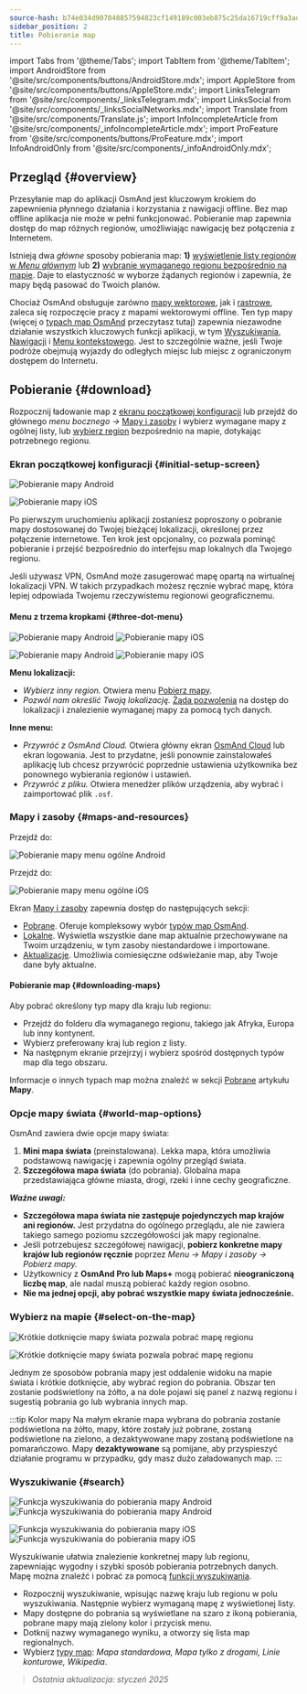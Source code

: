 ```yaml
---
source-hash: b74e034d907048857594823cf149189c003eb875c25da16719cff9a3addc6202
sidebar_position: 2
title: Pobieranie map
---
```

import Tabs from '@theme/Tabs';
import TabItem from '@theme/TabItem';
import AndroidStore from '@site/src/components/buttons/AndroidStore.mdx';
import AppleStore from '@site/src/components/buttons/AppleStore.mdx';
import LinksTelegram from '@site/src/components/_linksTelegram.mdx';
import LinksSocial from '@site/src/components/_linksSocialNetworks.mdx';
import Translate from '@site/src/components/Translate.js';
import InfoIncompleteArticle from '@site/src/components/_infoIncompleteArticle.mdx';
import ProFeature from '@site/src/components/buttons/ProFeature.mdx';
import InfoAndroidOnly from '@site/src/components/_infoAndroidOnly.mdx';

## Przegląd {#overview}

Przesyłanie map do aplikacji OsmAnd jest kluczowym krokiem do zapewnienia płynnego działania i korzystania z nawigacji offline. Bez map offline aplikacja nie może w pełni funkcjonować. Pobieranie map zapewnia dostęp do map różnych regionów, umożliwiając nawigację bez połączenia z Internetem.

Istnieją dwa *główne* sposoby pobierania map: **1)** [wyświetlenie listy regionów w *Menu głównym*](#maps-and-resources) lub **2)** [wybranie wymaganego regionu bezpośrednio na mapie](#select-on-the-map). Daje to elastyczność w wyborze żądanych regionów i zapewnia, że mapy będą pasować do Twoich planów.

Chociaż OsmAnd obsługuje zarówno [mapy wektorowe](../map/vector-maps.md), jak i [rastrowe](../map/raster-maps.md), zaleca się rozpoczęcie pracy z mapami wektorowymi offline. Ten typ mapy (więcej o [typach map OsmAnd](../personal/maps-resources.md#map-types) przeczytasz tutaj) zapewnia niezawodne działanie wszystkich kluczowych funkcji aplikacji, w tym [Wyszukiwania](../search/index.md), [Nawigacji](../navigation/index.md) i [Menu kontekstowego](../map/map-context-menu.md). Jest to szczególnie ważne, jeśli Twoje podróże obejmują wyjazdy do odległych miejsc lub miejsc z ograniczonym dostępem do Internetu.

## Pobieranie {#download}

Rozpocznij ładowanie map z [ekranu początkowej konfiguracji](#initial-setup-screen) lub przejdź do głównego *menu bocznego* *→* [Mapy i zasoby](#maps-and-resources) i wybierz wymagane mapy z ogólnej listy, lub [wybierz region](#select-on-the-map) bezpośrednio na mapie, dotykając potrzebnego regionu.

### Ekran początkowej konfiguracji {#initial-setup-screen}

<Tabs groupId="operating-systems" queryString="operating-systems">

<TabItem value="android" label="Android">

![Pobieranie mapy Android](@site/static/img/steps/start_screen_first_screen_andr.png)

</TabItem>

<TabItem value="ios" label="iOS">

![Pobieranie mapy iOS](@site/static/img/steps/start_screen_first_screen_ios.png)

</TabItem>

</Tabs>

Po pierwszym uruchomieniu aplikacji zostaniesz poproszony o pobranie mapy dostosowanej do Twojej bieżącej lokalizacji, określonej przez połączenie internetowe. Ten krok jest opcjonalny, co pozwala pominąć pobieranie i przejść bezpośrednio do interfejsu map lokalnych dla Twojego regionu.

Jeśli używasz VPN, OsmAnd może zasugerować mapę opartą na wirtualnej lokalizacji VPN. W takich przypadkach możesz ręcznie wybrać mapę, która lepiej odpowiada Twojemu rzeczywistemu regionowi geograficznemu.

#### Menu z trzema kropkami {#three-dot-menu}

<Tabs groupId="operating-systems" queryString="operating-systems">

<TabItem value="android" label="Android">

![Pobieranie mapy Android](@site/static/img/steps/start_screen_first_screen_location_andr.png) ![Pobieranie mapy iOS](@site/static/img/steps/start_screen_first_screen_other_andr.png)

</TabItem>

<TabItem value="ios" label="iOS">

![Pobieranie mapy Android](@site/static/img/steps/start_screen_first_screen_location_ios.png) ![Pobieranie mapy iOS](@site/static/img/steps/start_screen_first_screen_other_ios.png)

</TabItem>

</Tabs>

**Menu lokalizacji:**

- *Wybierz inny region.* Otwiera menu [Pobierz mapy](#maps-and-resources).
- *Pozwól nam określić Twoją lokalizację.* [Żąda pozwolenia](../start-with/first-steps.md#permission-to-access-the-location) na dostęp do lokalizacji i znalezienie wymaganej mapy za pomocą tych danych.

**Inne menu:**

- *Przywróć z OsmAnd Cloud.* Otwiera główny ekran [OsmAnd Cloud](../personal/osmand-cloud.md) lub ekran logowania. Jest to przydatne, jeśli ponownie zainstalowałeś aplikację lub chcesz przywrócić poprzednie ustawienia użytkownika bez ponownego wybierania regionów i ustawień.
- *Przywróć z pliku.* Otwiera menedżer plików urządzenia, aby wybrać i zaimportować plik `.osf`.

### Mapy i zasoby {#maps-and-resources}

<Tabs groupId="operating-systems" queryString="operating-systems">

<TabItem value="android" label="Android">

Przejdź do: *<Translate android="true" ids="shared_string_menu,maps_and_resources,downloads"/>*

![Pobieranie mapy menu ogólne Android](@site/static/img/personal/maps/download_menu_andr.png)

</TabItem>

<TabItem value="ios" label="iOS">

Przejdź do: *<Translate ios="true" ids="shared_string_menu,res_mapsres"/>*

![Pobieranie mapy menu ogólne iOS](@site/static/img/personal/maps/download_menu_ios.png)

</TabItem>

</Tabs>

Ekran [Mapy i zasoby](../personal/maps-resources.md) zapewnia dostęp do następujących sekcji:

- [Pobrane](../personal/maps-resources.md#downloads). Oferuje kompleksowy wybór [typów map OsmAnd](../personal/maps-resources.md#map-types).
- [Lokalne](../personal/maps-resources.md#local). Wyświetla wszystkie dane map aktualnie przechowywane na Twoim urządzeniu, w tym zasoby niestandardowe i importowane.
- [Aktualizacje](../personal/maps-resources.md#updates). Umożliwia comiesięczne odświeżanie map, aby Twoje dane były aktualne.

#### Pobieranie map {#downloading-maps}

Aby pobrać określony typ mapy dla kraju lub regionu:

- Przejdź do folderu dla wymaganego regionu, takiego jak Afryka, Europa lub inny kontynent.
- Wybierz preferowany kraj lub region z listy.
- Na następnym ekranie przejrzyj i wybierz spośród dostępnych typów map dla tego obszaru.

Informacje o innych typach map można znaleźć w sekcji [Pobrane](../personal/maps-resources.md#downloads) artykułu **Mapy**.

### Opcje mapy świata {#world-map-options}

OsmAnd zawiera dwie opcje mapy świata:

1. **Mini mapa świata** (preinstalowana). Lekka mapa, która umożliwia podstawową nawigację i zapewnia ogólny przegląd świata.
2. **Szczegółowa mapa świata** (do pobrania). Globalna mapa przedstawiająca główne miasta, drogi, rzeki i inne cechy geograficzne.

***Ważne uwagi:***

- **Szczegółowa mapa świata nie zastępuje pojedynczych map krajów ani regionów.** Jest przydatna do ogólnego przeglądu, ale nie zawiera takiego samego poziomu szczegółowości jak mapy regionalne.
- Jeśli potrzebujesz szczegółowej nawigacji, **pobierz konkretne mapy krajów lub regionów ręcznie** poprzez *Menu → Mapy i zasoby → Pobierz mapy.*
- Użytkownicy z **OsmAnd Pro lub Maps+** mogą pobierać **nieograniczoną liczbę map**, ale nadal muszą pobierać każdy region osobno.
- **Nie ma jednej opcji, aby pobrać wszystkie mapy świata jednocześnie.**

### Wybierz na mapie {#select-on-the-map}

<Tabs groupId="operating-systems" queryString="operating-systems">

<TabItem value="android" label="Android">

![Krótkie dotknięcie mapy świata pozwala pobrać mapę regionu](@site/static/img/map/download_region_map_via_worldmap.png)

</TabItem>

<TabItem value="ios" label="iOS">

![Krótkie dotknięcie mapy świata pozwala pobrać mapę regionu](@site/static/img/settings/download_region_map_via_worldmap_ios.png)

</TabItem>

</Tabs>

Jednym ze sposobów pobrania mapy jest oddalenie widoku na mapie świata i krótkie dotknięcie, aby wybrać region do pobrania. Obszar ten zostanie podświetlony na żółto, a na dole pojawi się panel z nazwą regionu i sugestią pobrania go lub wybrania innych map.

:::tip Kolor mapy
Na małym ekranie mapa wybrana do pobrania zostanie podświetlona na żółto, mapy, które zostały już pobrane, zostaną podświetlone na zielono, a dezaktywowane mapy zostaną podświetlone na pomarańczowo. Mapy **dezaktywowane** są pomijane, aby przyspieszyć działanie programu w przypadku, gdy masz dużo załadowanych map.
:::

### Wyszukiwanie {#search}

<Tabs groupId="operating-systems" queryString="operating-systems">

<TabItem value="android" label="Android">

![Funkcja wyszukiwania do pobierania mapy Android](@site/static/img/settings/search_download_map_3_andr.png) ![Funkcja wyszukiwania do pobierania mapy Android](@site/static/img/settings/search_download_map_4_andr.png)

</TabItem>

<TabItem value="ios" label="iOS">

![Funkcja wyszukiwania do pobierania mapy iOS](@site/static/img/settings/search_download_map_1_ios.png) ![Funkcja wyszukiwania do pobierania mapy iOS](@site/static/img/settings/search_download_map_2_ios.png)

</TabItem>

</Tabs>

Wyszukiwanie ułatwia znalezienie konkretnej mapy lub regionu, zapewniając wygodny i szybki sposób pobierania potrzebnych danych. Mapę można znaleźć i pobrać za pomocą [funkcji wyszukiwania](../search/index.md).

- Rozpocznij wyszukiwanie, wpisując nazwę kraju lub regionu w polu wyszukiwania. Następnie wybierz wymaganą mapę z wyświetlonej listy.
- Mapy dostępne do pobrania są wyświetlane na szaro z ikoną pobierania, pobrane mapy mają zielony kolor i przycisk menu.
- Dotknij nazwy wymaganego wyniku, a otworzy się lista map regionalnych.
- Wybierz [typy map](../personal/maps-resources.md#map-types): *Mapa standardowa, Mapa tylko z drogami, Linie konturowe, Wikipedia*.

> *Ostatnia aktualizacja: styczeń 2025*